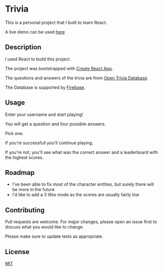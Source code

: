 # Trivia
This is a personal project that I built to learn React.

A live demo can be used [here](https://loving-euclid-5627cd.netlify.app)

## Description
I used React to build this project.

The project was bootstrapped with [Create React App](https://create-react-app.dev).

The questions and answers of the trivia are from [Open Trivia Database](https://opentdb.com).

The Database is supported by [Firebase](https://firebase.google.com).

## Usage
Enter your username and start playing!

You will get a question and four possible answers.

Pick one. 

If you're successfull you'll continue playing.

If you're not, you'll see what was the correct answer and a leaderboard with the highest scores.

## Roadmap
- I've been able to fix most of the character entities, but surely there will be more in the future <br />
- I'd like to add a 3 lifes mode as the scores are usually fairly low <br />

## Contributing
Pull requests are welcome. For major changes, please open an issue first to discuss what you would like to change.

Please make sure to update tests as appropriate.

## License
[MIT](https://choosealicense.com/licenses/mit/)
